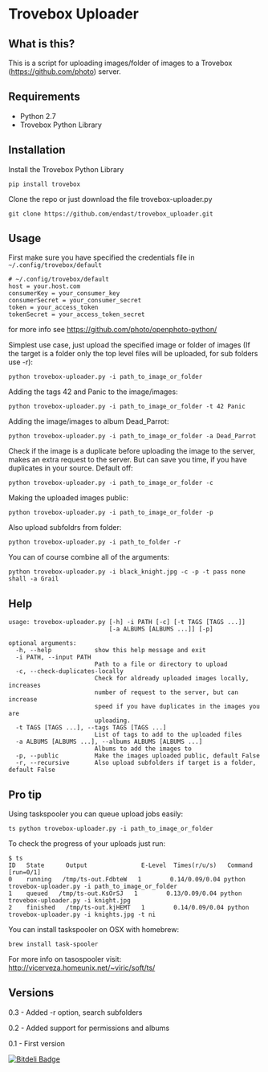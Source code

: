 # Trovebox Uploader

## What is this?
This is a script for uploading images/folder of images to a Trovebox (https://github.com/photo) server.

## Requirements
* Python 2.7
* Trovebox Python Library 

## Installation
Install the Trovebox Python Library

    pip install trovebox 

Clone the repo or just download the file trovebox-uploader.py

    git clone https://github.com/endast/trovebox_uploader.git

## Usage

First make sure you have specified the credentials 
file in ``~/.config/trovebox/default``

    # ~/.config/trovebox/default
    host = your.host.com
    consumerKey = your_consumer_key
    consumerSecret = your_consumer_secret
    token = your_access_token
    tokenSecret = your_access_token_secret

for more info see https://github.com/photo/openphoto-python/

Simplest use case, just upload the specified image or folder of images (If the target is a folder only the top level files will be uploaded, for sub folders use -r):

    python trovebox-uploader.py -i path_to_image_or_folder

Adding the tags 42 and Panic to the image/images:

    python trovebox-uploader.py -i path_to_image_or_folder -t 42 Panic

Adding the image/images to album Dead_Parrot:

    python trovebox-uploader.py -i path_to_image_or_folder -a Dead_Parrot

Check if the image is a duplicate before uploading the image to the server, makes an extra request to the server. But can save you time, if you have duplicates in your source. Default off:

    python trovebox-uploader.py -i path_to_image_or_folder -c


Making the uploaded images public:
    
    python trovebox-uploader.py -i path_to_image_or_folder -p

Also upload subfoldrs from folder:
    
    python trovebox-uploader.py -i path_to_folder -r


You can of course combine all of the arguments:

    python trovebox-uploader.py -i black_knight.jpg -c -p -t pass none shall -a Grail


## Help
    usage: trovebox-uploader.py [-h] -i PATH [-c] [-t TAGS [TAGS ...]]
                                [-a ALBUMS [ALBUMS ...]] [-p]
    
    optional arguments:
      -h, --help            show this help message and exit
      -i PATH, --input PATH
                            Path to a file or directory to upload
      -c, --check-duplicates-locally
                            Check for aldready uploaded images locally, increases
                            number of request to the server, but can increase
                            speed if you have duplicates in the images you are
                            uploading.
      -t TAGS [TAGS ...], --tags TAGS [TAGS ...]
                            List of tags to add to the uploaded files
      -a ALBUMS [ALBUMS ...], --albums ALBUMS [ALBUMS ...]
                            Albums to add the images to
      -p, --public          Make the images uploaded public, default False
      -r, --recursive       Also upload subfolders if target is a folder, default False

## Pro tip
Using taskspooler you can queue upload jobs easily:

    ts python trovebox-uploader.py -i path_to_image_or_folder

To check the progress of your uploads just run:
    
    $ ts
    ID   State      Output               E-Level  Times(r/u/s)   Command [run=0/1]
    0    running   /tmp/ts-out.FdbteW   1        0.14/0.09/0.04 python trovebox-uploader.py -i path_to_image_or_folder
    1    queued   /tmp/ts-out.KsOrSJ   1        0.13/0.09/0.04 python trovebox-uploader.py -i knight.jpg
    2    finished   /tmp/ts-out.kjHEMT   1        0.14/0.09/0.04 python trovebox-uploader.py -i knights.jpg -t ni


You can install taskspooler on OSX with homebrew:

    brew install task-spooler

For more info on tasospooler visit: http://vicerveza.homeunix.net/~viric/soft/ts/

## Versions
0.3 - Added -r option, search subfolders

0.2 - Added support for permissions and albums

0.1 - First version


[![Bitdeli Badge](https://d2weczhvl823v0.cloudfront.net/endast/trovebox_uploader/trend.png)](https://bitdeli.com/free "Bitdeli Badge")

